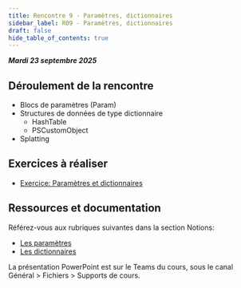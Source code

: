 ```yaml
---
title: Rencontre 9 - Paramètres, dictionnaires
sidebar_label: R09 - Paramètres, dictionnaires
draft: false
hide_table_of_contents: true
---
```


***Mardi 23 septembre 2025***


## Déroulement de la rencontre

- Blocs de paramètres (Param)
- Structures de données de type dictionnaire
  - HashTable
  - PSCustomObject
- Splatting


## Exercices à réaliser

- [Exercice: Paramètres et dictionnaires](/exercices/params-dict)


## Ressources et documentation

Référez-vous aux rubriques suivantes dans la section Notions:
- [Les paramètres](/notions/powershell/parametres)
- [Les dictionnaires](/notions/powershell/dictionnaires)

La présentation PowerPoint est sur le Teams du cours, sous le canal Général > Fichiers > Supports de cours.




